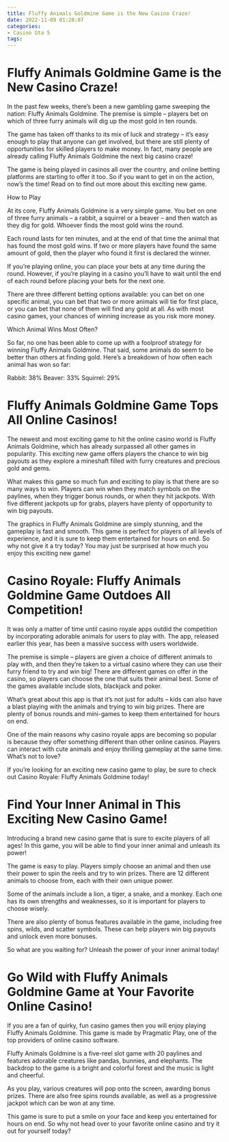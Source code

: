 ```yaml
---
title: Fluffy Animals Goldmine Game is the New Casino Craze!
date: 2022-11-09 01:28:07
categories:
- Casino Gta 5
tags:
---
```



#  Fluffy Animals Goldmine Game is the New Casino Craze!

In the past few weeks, there’s been a new gambling game sweeping the nation: Fluffy Animals Goldmine. The premise is simple – players bet on which of three furry animals will dig up the most gold in ten rounds.

The game has taken off thanks to its mix of luck and strategy – it’s easy enough to play that anyone can get involved, but there are still plenty of opportunities for skilled players to make money. In fact, many people are already calling Fluffy Animals Goldmine the next big casino craze!

The game is being played in casinos all over the country, and online betting platforms are starting to offer it too. So if you want to get in on the action, now’s the time! Read on to find out more about this exciting new game.

How to Play

At its core, Fluffy Animals Goldmine is a very simple game. You bet on one of three furry animals – a rabbit, a squirrel or a beaver – and then watch as they dig for gold. Whoever finds the most gold wins the round.

Each round lasts for ten minutes, and at the end of that time the animal that has found the most gold wins. If two or more players have found the same amount of gold, then the player who found it first is declared the winner.

If you’re playing online, you can place your bets at any time during the round. However, if you’re playing in a casino you’ll have to wait until the end of each round before placing your bets for the next one.

There are three different betting options available: you can bet on one specific animal, you can bet that two or more animals will tie for first place, or you can bet that none of them will find any gold at all. As with most casino games, your chances of winning increase as you risk more money.

Which Animal Wins Most Often?

So far, no one has been able to come up with a foolproof strategy for winning Fluffy Animals Goldmine. That said, some animals do seem to be better than others at finding gold. Here’s a breakdown of how often each animal has won so far:

Rabbit: 38%
Beaver: 33%  Squirrel: 29%





















       



#  Fluffy Animals Goldmine Game Tops All Online Casinos!

The newest and most exciting game to hit the online casino world is Fluffy Animals Goldmine, which has already surpassed all other games in popularity. This exciting new game offers players the chance to win big payouts as they explore a mineshaft filled with furry creatures and precious gold and gems.

What makes this game so much fun and exciting to play is that there are so many ways to win. Players can win when they match symbols on the paylines, when they trigger bonus rounds, or when they hit jackpots. With five different jackpots up for grabs, players have plenty of opportunity to win big payouts.

The graphics in Fluffy Animals Goldmine are simply stunning, and the gameplay is fast and smooth. This game is perfect for players of all levels of experience, and it is sure to keep them entertained for hours on end. So why not give it a try today? You may just be surprised at how much you enjoy this exciting new game!

#  Casino Royale: Fluffy Animals Goldmine Game Outdoes All Competition!

It was only a matter of time until casino royale apps outdid the competition by incorporating adorable animals for users to play with. The app, released earlier this year, has been a massive success with users worldwide.

The premise is simple – players are given a choice of different animals to play with, and then they’re taken to a virtual casino where they can use their furry friend to try and win big! There are different games on offer in the casino, so players can choose the one that suits their animal best. Some of the games available include slots, blackjack and poker.

What’s great about this app is that it’s not just for adults – kids can also have a blast playing with the animals and trying to win big prizes. There are plenty of bonus rounds and mini-games to keep them entertained for hours on end.

One of the main reasons why casino royale apps are becoming so popular is because they offer something different than other online casinos. Players can interact with cute animals and enjoy thrilling gameplay at the same time. What’s not to love?

If you’re looking for an exciting new casino game to play, be sure to check out Casino Royale: Fluffy Animals Goldmine today!

#  Find Your Inner Animal in This Exciting New Casino Game!

Introducing a brand new casino game that is sure to excite players of all ages! In this game, you will be able to find your inner animal and unleash its power!

The game is easy to play. Players simply choose an animal and then use their power to spin the reels and try to win prizes. There are 12 different animals to choose from, each with their own unique power.

Some of the animals include a lion, a tiger, a snake, and a monkey. Each one has its own strengths and weaknesses, so it is important for players to choose wisely.

There are also plenty of bonus features available in the game, including free spins, wilds, and scatter symbols. These can help players win big payouts and unlock even more bonuses.

So what are you waiting for? Unleash the power of your inner animal today!

#  Go Wild with Fluffy Animals Goldmine Game at Your Favorite Online Casino!

If you are a fan of quirky, fun casino games then you will enjoy playing Fluffy Animals Goldmine. This game is made by Pragmatic Play, one of the top providers of online casino software.

Fluffy Animals Goldmine is a five-reel slot game with 20 paylines and features adorable creatures like pandas, bunnies, and elephants. The backdrop to the game is a bright and colorful forest and the music is light and cheerful.

As you play, various creatures will pop onto the screen, awarding bonus prizes. There are also free spins rounds available, as well as a progressive jackpot which can be won at any time.

This game is sure to put a smile on your face and keep you entertained for hours on end. So why not head over to your favorite online casino and try it out for yourself today?